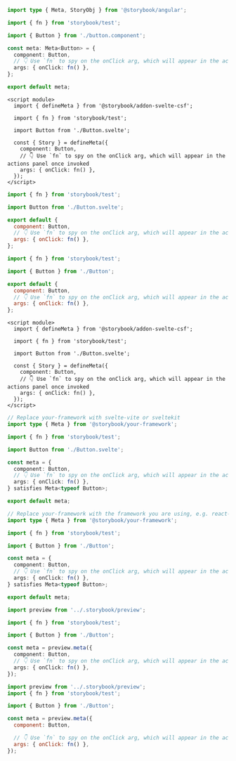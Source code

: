 ```ts filename="Button.stories.ts" renderer="angular" language="ts"
import type { Meta, StoryObj } from '@storybook/angular';

import { fn } from 'storybook/test';

import { Button } from './button.component';

const meta: Meta<Button> = {
  component: Button,
  // 👇 Use `fn` to spy on the onClick arg, which will appear in the actions panel once invoked
  args: { onClick: fn() },
};

export default meta;
```

```svelte filename="Button.stories.svelte" renderer="svelte" language="js" tabTitle="Svelte CSF"
<script module>
  import { defineMeta } from '@storybook/addon-svelte-csf';

  import { fn } from 'storybook/test';

  import Button from './Button.svelte';

  const { Story } = defineMeta({
    component: Button,
    // 👇 Use `fn` to spy on the onClick arg, which will appear in the actions panel once invoked
    args: { onClick: fn() },
  });
</script>
```

```js filename="Button.stories.js" renderer="svelte" language="js" tabTitle="CSF"
import { fn } from 'storybook/test';

import Button from './Button.svelte';

export default {
  component: Button,
  // 👇 Use `fn` to spy on the onClick arg, which will appear in the actions panel once invoked
  args: { onClick: fn() },
};
```

```js filename="Button.stories.js|jsx" renderer="common" language="js" tabTitle="CSF 3"
import { fn } from 'storybook/test';

import { Button } from './Button';

export default {
  component: Button,
  // 👇 Use `fn` to spy on the onClick arg, which will appear in the actions panel once invoked
  args: { onClick: fn() },
};
```

```svelte filename="Button.stories.svelte" renderer="svelte" language="ts" tabTitle="Svelte CSF"
<script module>
  import { defineMeta } from '@storybook/addon-svelte-csf';

  import { fn } from 'storybook/test';

  import Button from './Button.svelte';

  const { Story } = defineMeta({
    component: Button,
    // 👇 Use `fn` to spy on the onClick arg, which will appear in the actions panel once invoked
    args: { onClick: fn() },
  });
</script>
```

```ts filename="Button.stories.ts" renderer="svelte" language="ts" tabTitle="CSF"
// Replace your-framework with svelte-vite or sveltekit
import type { Meta } from '@storybook/your-framework';

import { fn } from 'storybook/test';

import Button from './Button.svelte';

const meta = {
  component: Button,
  // 👇 Use `fn` to spy on the onClick arg, which will appear in the actions panel once invoked
  args: { onClick: fn() },
} satisfies Meta<typeof Button>;

export default meta;
```

```ts filename="Button.stories.ts|tsx" renderer="common" language="ts" tabTitle="CSF 3"
// Replace your-framework with the framework you are using, e.g. react-vite, nextjs, vue3-vite, etc.
import type { Meta } from '@storybook/your-framework';

import { fn } from 'storybook/test';

import { Button } from './Button';

const meta = {
  component: Button,
  // 👇 Use `fn` to spy on the onClick arg, which will appear in the actions panel once invoked
  args: { onClick: fn() },
} satisfies Meta<typeof Button>;

export default meta;
```

```ts filename="Button.stories.ts|tsx" renderer="react" language="ts" tabTitle="CSF Next 🧪"
import preview from '../.storybook/preview';

import { fn } from 'storybook/test';

import { Button } from './Button';

const meta = preview.meta({
  component: Button,
  // 👇 Use `fn` to spy on the onClick arg, which will appear in the actions panel once invoked
  args: { onClick: fn() },
});
```

<!-- JS snippets still needed while providing both CSF 3 & Next -->

```js filename="Button.stories.js|jsx" renderer="react" language="js" tabTitle="CSF Next 🧪"
import preview from '../.storybook/preview';
import { fn } from 'storybook/test';

import { Button } from './Button';

const meta = preview.meta({
  component: Button,

  // 👇 Use `fn` to spy on the onClick arg, which will appear in the actions panel once invoked
  args: { onClick: fn() },
});
```
